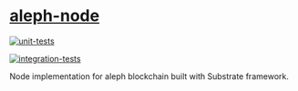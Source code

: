 # [aleph-node](https://alephzero.org/)

[![unit-tests](https://github.com/Cardinal-Cryptography/aleph-node/actions/workflows/unit_tests.yml/badge.svg)](https://github.com/Cardinal-Cryptography/aleph-node/actions/workflows/unit_tests.yml)

[![integration-tests](https://github.com/Cardinal-Cryptography/aleph-node/actions/workflows/e2e-tests-main-devnet.yml/badge.svg)](https://github.com/Cardinal-Cryptography/aleph-node/actions/workflows/e2e-tests-main-devnet.yml)

Node implementation for aleph blockchain built with Substrate framework.
